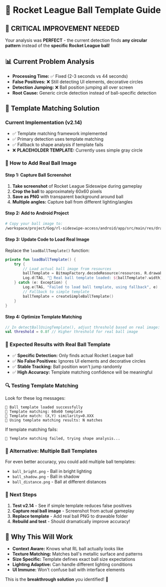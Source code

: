 # 🎯 Rocket League Ball Template Guide

## 🚨 CRITICAL IMPROVEMENT NEEDED

Your analysis was **PERFECT** - the current detection finds **any circular pattern** instead of the **specific Rocket League ball**!

## 📊 Current Problem Analysis
- **Processing Time:** ✅ Fixed (2-3 seconds vs 44 seconds)
- **False Positives:** ❌ Still detecting UI elements, decorative circles
- **Detection Jumping:** ❌ Ball position jumping all over screen
- **Root Cause:** Generic circle detection instead of ball-specific detection

## 🎯 Template Matching Solution

### Current Implementation (v2.14)
- ✅ Template matching framework implemented
- ✅ Primary detection uses template matching
- ✅ Fallback to shape analysis if template fails
- ❌ **PLACEHOLDER TEMPLATE:** Currently uses simple gray circle

### 🔧 How to Add Real Ball Image

#### Step 1: Capture Ball Screenshot
1. **Take screenshot** of Rocket League Sideswipe during gameplay
2. **Crop the ball** to approximately 60x60 pixels
3. **Save as PNG** with transparent background around ball
4. **Multiple angles:** Capture ball from different lighting/angles

#### Step 2: Add to Android Project
```bash
# Copy your ball image to:
/workspace/project/Gog/rl-sideswipe-access/android/app/src/main/res/drawable/rocket_league_ball_template.png
```

#### Step 3: Update Code to Load Real Image
Replace the `loadBallTemplate()` function:

```kotlin
private fun loadBallTemplate() {
    try {
        // Load actual ball image from resources
        ballTemplate = BitmapFactory.decodeResource(resources, R.drawable.rocket_league_ball_template)
        Log.d(TAG, "🎯 Real ball template loaded: ${ballTemplate?.width}x${ballTemplate?.height}")
    } catch (e: Exception) {
        Log.e(TAG, "Failed to load ball template, using fallback", e)
        // Fallback to simple template
        ballTemplate = createSimpleBallTemplate()
    }
}
```

#### Step 4: Optimize Template Matching
```kotlin
// In detectBallUsingTemplate(), adjust threshold based on real image:
val threshold = 0.8f // Higher threshold for real ball image
```

### 🎯 Expected Results with Real Ball Template
- ✅ **Specific Detection:** Only finds actual Rocket League ball
- ✅ **No False Positives:** Ignores UI elements and decorative circles
- ✅ **Stable Tracking:** Ball position won't jump randomly
- ✅ **High Accuracy:** Template matching confidence will be meaningful

### 🔍 Testing Template Matching
Look for these log messages:
```
🎯 Ball template loaded successfully
🎯 Template matching: 60x60 template
🎯 Template match: (X,Y) similarity=0.XXX
🎯 Using template matching results: N matches
```

If template matching fails:
```
🔄 Template matching failed, trying shape analysis...
```

### 📱 Alternative: Multiple Ball Templates
For even better accuracy, you could add multiple ball templates:
- `ball_bright.png` - Ball in bright lighting
- `ball_shadow.png` - Ball in shadow
- `ball_distance.png` - Ball at different distances

### 🚀 Next Steps
1. **Test v2.14** - See if simple template reduces false positives
2. **Capture real ball image** - Screenshot from actual gameplay
3. **Replace template** - Add real ball PNG to drawable folder
4. **Rebuild and test** - Should dramatically improve accuracy!

## 🎯 Why This Will Work
- **Context Aware:** Knows what RL ball actually looks like
- **Texture Matching:** Matches ball's metallic surface and patterns
- **Size Specific:** Template defines exact ball size expectations
- **Lighting Adaptive:** Can handle different lighting conditions
- **UI Immune:** Won't confuse ball with interface elements

This is the **breakthrough solution** you identified! 🚀